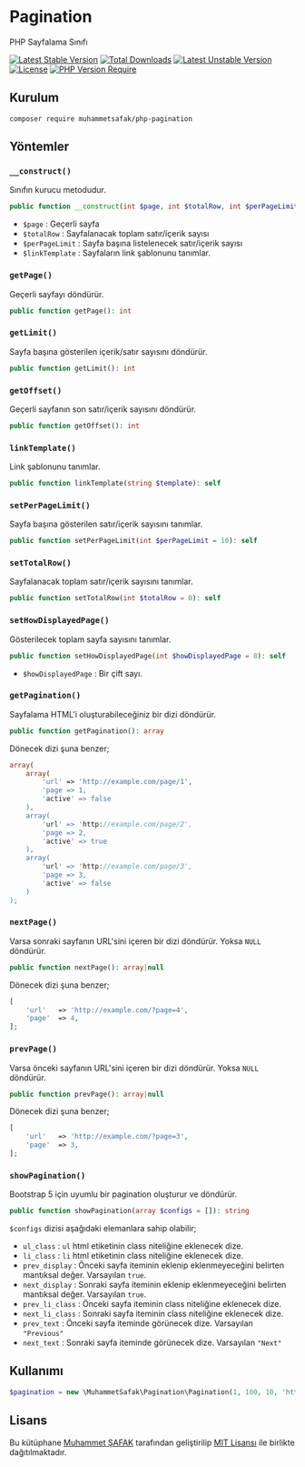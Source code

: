 # Pagination

PHP Sayfalama Sınıfı

[![Latest Stable Version](http://poser.pugx.org/muhammetsafak/php-pagination/v)](https://packagist.org/packages/muhammetsafak/php-pagination) [![Total Downloads](http://poser.pugx.org/muhammetsafak/php-pagination/downloads)](https://packagist.org/packages/muhammetsafak/php-pagination) [![Latest Unstable Version](http://poser.pugx.org/muhammetsafak/php-pagination/v/unstable)](https://packagist.org/packages/muhammetsafak/php-pagination) [![License](http://poser.pugx.org/muhammetsafak/php-pagination/license)](https://packagist.org/packages/muhammetsafak/php-pagination) [![PHP Version Require](http://poser.pugx.org/muhammetsafak/php-pagination/require/php)](https://packagist.org/packages/muhammetsafak/php-pagination)

## Kurulum

```
composer require muhammetsafak/php-pagination
```

## Yöntemler

### `__construct()`

Sınıfın kurucu metodudur.

```php
public function __construct(int $page, int $totalRow, int $perPageLimit = 10, string $linkTemplate = '?page={page}')
```

- `$page` : Geçerli sayfa
- `$totalRow` : Sayfalanacak toplam satır/içerik sayısı
- `$perPageLimit` : Sayfa başına listelenecek satır/içerik sayısı
- `$linkTemplate` : Sayfaların link şablonunu tanımlar.

### `getPage()`

Geçerli sayfayı döndürür.

```php
public function getPage(): int
```

### `getLimit()`

Sayfa başına gösterilen içerik/satır sayısını döndürür.

```php
public function getLimit(): int
```

### `getOffset()`

Geçerli sayfanın son satır/içerik sayısını döndürür.

```php
public function getOffset(): int
```

### `linkTemplate()`

Link şablonunu tanımlar.

```php
public function linkTemplate(string $template): self
```

### `setPerPageLimit()`

Sayfa başına gösterilen satır/içerik sayısını tanımlar.

```php
public function setPerPageLimit(int $perPageLimit = 10): self
```

### `setTotalRow()`

Sayfalanacak toplam satır/içerik sayısını tanımlar.

```php
public function setTotalRow(int $totalRow = 0): self
```

### `setHowDisplayedPage()`

Gösterilecek toplam sayfa sayısını tanımlar.

```php
public function setHowDisplayedPage(int $howDisplayedPage = 8): self
```

- `$howDisplayedPage` : Bir çift sayı.

### `getPagination()`

Sayfalama HTML'i oluşturabileceğiniz bir dizi döndürür.

```php
public function getPagination(): array
```

Dönecek dizi şuna benzer;

```php
array(
    array(
        'url' => 'http://example.com/page/1',
        'page => 1,
        'active' => false
    ),
    array(
        'url' => 'http://example.com/page/2',
        'page => 2,
        'active' => true
    ),
    array(
        'url' => 'http://example.com/page/3',
        'page => 3,
        'active' => false
    )
);
```

### `nextPage()`

Varsa sonraki sayfanın URL'sini içeren bir dizi döndürür. Yoksa `NULL` döndürür.

```php
public function nextPage(): array|null
```

Dönecek dizi şuna benzer;

```php
[
    'url'   => 'http://example.com/?page=4',
    'page'  => 4,
];
```

### `prevPage()`

Varsa önceki sayfanın URL'sini içeren bir dizi döndürür. Yoksa `NULL` döndürür.

```php
public function prevPage(): array|null
```

Dönecek dizi şuna benzer;

```php
[
    'url'   => 'http://example.com/?page=3',
    'page'  => 3,
];
```

### `showPagination()`

Bootstrap 5 için uyumlu bir pagination oluşturur ve döndürür.

```php
public function showPagination(array $configs = []): string
```

`$configs` dizisi aşağıdaki elemanlara sahip olabilir;

- `ul_class` : `ul` html etiketinin class niteliğine eklenecek dize.
- `li_class` : `li` html etiketinin class niteliğine eklenecek dize.
- `prev_display` : Önceki sayfa iteminin eklenip eklenmeyeceğini belirten mantıksal değer. Varsayılan `true`.
- `next_display` : Sonraki sayfa iteminin eklenip eklenmeyeceğini belirten mantıksal değer. Varsayılan `true`.
- `prev_li_class` : Önceki sayfa iteminin class niteliğine eklenecek dize.
- `next_li_class` : Sonraki sayfa iteminin class niteliğine eklenecek dize.
- `prev_text` : Önceki sayfa iteminde görünecek dize. Varsayılan `"Previous"`
- `next_text` : Sonraki sayfa iteminde görünecek dize. Varsayılan `"Next"`

## Kullanımı

```php
$pagination = new \MuhammetSafak\Pagination\Pagination(1, 100, 10, 'https://www.example.com/page/{page}');
```

## Lisans

Bu kütüphane [Muhammet ŞAFAK](https://www.muhammetsafak.com.tr) tarafından geliştirilip [MIT Lisansı](./LICENSE) ile birlikte dağıtılmaktadır.
